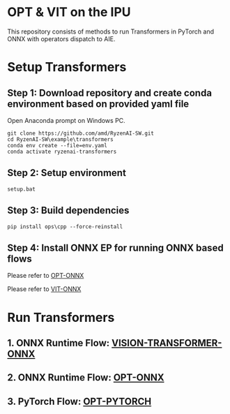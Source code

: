 # OPT & VIT on the IPU

This repository consists of methods to run Transformers in PyTorch and ONNX with operators dispatch to AIE. 

# Setup Transformers
## Step 1: Download repository and create conda environment based on provided yaml file
Open Anaconda prompt on Windows PC.

```
git clone https://github.com/amd/RyzenAI-SW.git
cd RyzenAI-SW\example\transformers
conda env create --file=env.yaml
conda activate ryzenai-transformers
```

## Step 2: Setup environment 
```
setup.bat
```

## Step 3: Build dependencies
```
pip install ops\cpp --force-reinstall
```

## Step 4: Install ONNX EP for running ONNX based flows

Please refer to [OPT-ONNX](opt-onnx/README.MD)

Please refer to [VIT-ONNX](vision-transformer-onnx/README.MD)


# Run Transformers

## 1. **ONNX Runtime Flow**:  [VISION-TRANSFORMER-ONNX](vision-transformer-onnx)

## 2. **ONNX Runtime Flow**:  [OPT-ONNX](opt-onnx)

## 3. **PyTorch Flow**: [OPT-PYTORCH](opt-pytorch)
